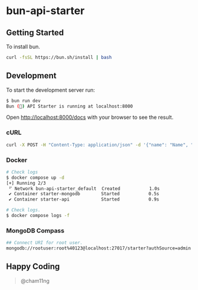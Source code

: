 # bun-api-starter

## Getting Started

To install bun.

```bash
curl -fsSL https://bun.sh/install | bash
```

## Development

To start the development server run:

```bash
$ bun run dev
Bun (🍔) API Starter is running at localhost:8000
```

Open <http://localhost:8000/docs> with your browser to see the result.

### cURL

```bash
curl -X POST -H "Content-Type: application/json" -d '{"name": "Name", "email": "name@domain.com", "password": "secret@123"}' localhost:8000/users
```

### Docker

```bash
# Check logs
$ docker compose up -d
[+] Running 2/3
 ⠋ Network bun-api-starter_default  Created           1.0s
 ✔ Container starter-mongodb        Started           0.5s
 ✔ Container starter-api            Started           0.9s

# Check logs.
$ docker compose logs -f
```

### MongoDB Compass

```bash
## Connect URI for root user.
mongodb://rootuser:root%40123@localhost:27017/starter?authSource=admin
```

## Happy Coding

> @cham11ng
